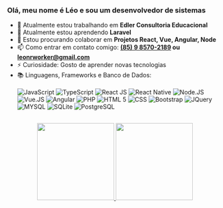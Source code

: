 ### Olá, meu nome é Léo e sou um desenvolvedor de sistemas

- 🔭 Atualmente estou trabalhando em **Edler Consultoria Educacional**
- 🌱 Atualmente estou aprendendo **Laravel**
- 👯 Estou procurando colaborar em **Projetos React, Vue, Angular, Node**
- 📫 Como entrar em contato comigo: **[(85) 9 8570-2189](https://wa.me/+5585985702189) ou [leonrworker@gmail.com](mailto:leonrworker@gmail.com)** 
- ⚡ Curiosidade: Gosto de aprender novas tecnologias
- 📚 Linguagens, Frameworks e Banco de Dados:<br><br>
  ![JavaScript](https://img.shields.io/badge/JavaScript-F7DF1E?style=for-the-badge&logo=javascript&logoColor=black)
  ![TypeScript](https://img.shields.io/badge/typescript-%23007ACC.svg?style=for-the-badge&logo=typescript&logoColor=white)
  ![React JS](https://img.shields.io/badge/React-20232A?style=for-the-badge&logo=react&logoColor=61DAFB)
  ![React Native](https://img.shields.io/badge/React_Native-20232A?style=for-the-badge&logo=react&logoColor=61DAFB)
  ![Node.JS](https://img.shields.io/badge/Node.js-43853D?style=for-the-badge&logo=node.js&logoColor=white)
  ![Vue.JS](https://img.shields.io/badge/Vue.js-35495E?style=for-the-badge&logo=vue.js&logoColor=4FC08D)
  ![Angular](https://img.shields.io/badge/Angular-35495E?style=for-the-badge&logo=angular)
  ![PHP](https://img.shields.io/badge/PHP-777BB4?style=for-the-badge&logo=php&logoColor=white)
  ![HTML 5](https://img.shields.io/badge/HTML5-E34F26?style=for-the-badge&logo=html5&logoColor=white)
  ![CSS](https://img.shields.io/badge/CSS-239120?&style=for-the-badge&logo=css3&logoColor=white)
  ![Bootstrap](https://img.shields.io/badge/Bootstrap-563D7C?style=for-the-badge&logo=bootstrap&logoColor=white)
  ![JQuery](https://img.shields.io/badge/jQuery-0769AD?style=for-the-badge&logo=jquery&logoColor=white)
  ![MYSQL](https://img.shields.io/badge/MySQL-00000F?style=for-the-badge&logo=mysql&logoColor=white)
  ![SQLite](https://img.shields.io/badge/SQLite-07405E?style=for-the-badge&logo=sqlite&logoColor=white)
  ![PostgreSQL](https://img.shields.io/badge/PostgreSQL-316192?style=for-the-badge&logo=postgresql&logoColor=white)

##

<p align="center">
<a href="https://github.com/devworkle">
<img height="180em" src="https://github-readme-stats-eight-theta.vercel.app/api?username=devworkleo&show_icons=true&theme=algolia&include_all_commits=true&count_private=true"/>
<img height="180em" src="https://github-readme-stats-eight-theta.vercel.app/api/top-langs/?username=devworkleo&layout=compact&langs_count=8&theme=algolia"/>
</a>
<p align="center">